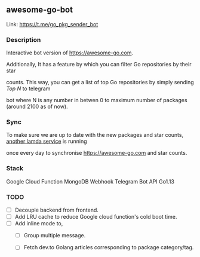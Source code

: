 ## awesome-go-bot

Link: https://t.me/go_pkg_sender_bot

### Description 

Interactive bot version of https://awesome-go.com.

Additionally, It has a feature by which you can filter Go repositories by their star 

counts. This way, you can get a list of top Go repositories by simply sending *Top N* to telegram

bot where N is any number in betwen 0 to maximum number of packages (around 2100 as of now). 

### Sync

To make sure we are up to date with the new packages and star counts, [another lamda service](https://github.com/samirkape/awesome-go-sync) is running 

once every day to synchronise https://awesome-go.com and star counts.

### Stack
Google Cloud Function
MongoDB
Webhook
Telegram Bot API
Go1.13

### TODO

- [ ] Decouple backend from frontend.
- [ ] Add LRU cache to reduce Google cloud function's cold boot time.
- [ ] Add inline mode to,
     - [ ] Group multiple message.
     - [ ] Fetch dev.to Golang articles corresponding to package category/tag.

 


